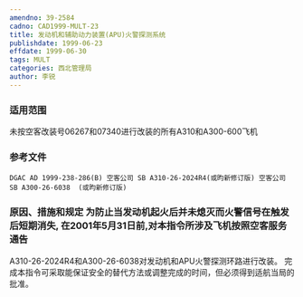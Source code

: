 ```yaml
---
amendno: 39-2584
cadno: CAD1999-MULT-23
title: 发动机和辅助动力装置(APU)火警探测系统
publishdate: 1999-06-23
effdate: 1999-06-30
tags: MULT
categories: 西北管理局
author: 李锐
---
```


### 适用范围 
未按空客改装号06267和07340进行改装的所有A310和A300-600飞机

### 参考文件
    DGAC AD 1999-238-286(B) 空客公司 SB A310-26-2024R4(或昀新修订版) 空客公司 SB A300-26-6038  (或昀新修订版) 

### 原因、措施和规定 为防止当发动机起火后并未熄灭而火警信号在触发后短期消失,  在2001年5月31日前,对本指令所涉及飞机按照空客服务通告 
A310-26-2024R4和A300-26-6038对发动机和APU火警探测环路进行改装。 
    完成本指令可采取能保证安全的替代方法或调整完成的时间，但必须得到适航当局的批准。

